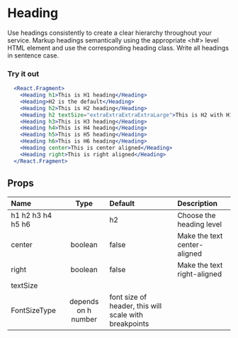 # Heading

Use headings consistently to create a clear hierarchy throughout your service.
Markup headings semantically using the appropriate <h#> level HTML element and
use the corresponding heading class. Write all headings in sentence case.

### Try it out

```.jsx
  <React.Fragment>
    <Heading h1>This is H1 heading</Heading>
    <Heading>H2 is the default</Heading>
    <Heading h2>This is H2 heading</Heading>
    <Heading h2 textSize="extraExtraExtraExtraLarge">This is H2 with H1 size</Heading>
    <Heading h3>This is H3 heading</Heading>
    <Heading h4>This is H4 heading</Heading>
    <Heading h5>This is H5 heading</Heading>
    <Heading h6>This is H6 heading</Heading>
    <Heading center>This is center aligned</Heading>
    <Heading right>This is right aligned</Heading>
  </React.Fragment>
```

## Props

| Name              |        Type         | Default                                               | Description                  |
| :---------------- | :-----------------: | :---------------------------------------------------- | :--------------------------- |
| h1 h2 h3 h4 h5 h6 |                     | h2                                                    | Choose the heading level     |
| center            |       boolean       | false                                                 | Make the text center-aligned |
| right             |       boolean       | false                                                 | Make the text right-aligned  |
| textSize          |
| FontSizeType      | depends on h number | font size of header, this will scale with breakpoints |

